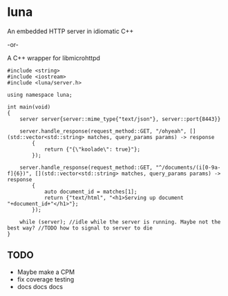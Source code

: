 # luna

An embedded HTTP server in idiomatic C++

-or-

A C++ wrapper for libmicrohttpd

    #include <string>
    #include <iostream>
    #include <luna/server.h>
    
    using namespace luna;
    
    int main(void)
    {
        server server{server::mime_type{"text/json"}, server::port{8443}}
    
        server.handle_response(request_method::GET, "/ohyeah", [](std::vector<std::string> matches, query_params params) -> response
            {
                return {"{\"koolade\": true}"};
            });
    
        server.handle_response(request_method::GET, "^/documents/(i[0-9a-f]{6})", [](std::vector<std::string> matches, query_params params) -> response
            {
                auto document_id = matches[1];
                return {"text/html", "<h1>Serving up document "+document_id+"</h1>"};
            });
    
        while (server); //idle while the server is running. Maybe not the best way? //TODO how to signal to server to die
    }

## TODO
  * Maybe make a CPM
  * fix coverage testing
  * docs docs docs
